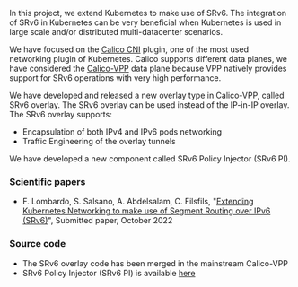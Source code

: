  
<!--- the previous line with a space is needed for github pages
      the title is not needed here, as it is taken from the project description in Github 
--->

In this project, we extend Kubernetes to make use of SRv6. The integration of SRv6 in Kubernetes 
can be very beneficial when Kubernetes is used in large scale and/or distributed multi-datacenter scenarios.

We have focused on the [Calico CNI](https://www.tigera.io/project-calico/) plugin, one of the most used networking plugin of Kubernetes.
Calico supports different data planes, we have considered the [Calico-VPP](https://projectcalico.docs.tigera.io/reference/vpp/)
data plane because VPP natively provides support for SRv6 operations with very high performance.

We have developed and released a new overlay type in Calico-VPP, called SRv6 overlay.
The SRv6 overlay can be used instead of the IP-in-IP overlay. The SRv6 overlay supports:

- Encapsulation of both IPv4 and IPv6 pods networking
- Traffic Engineering of the overlay tunnels

We have developed a new component called SRv6 Policy Injector (SRv6 PI).

### Scientific papers

- F. Lombardo, S. Salsano, A. Abdelsalam, C. Filsfils, "[Extending Kubernetes Networking to make use of Segment Routing over IPv6 (SRv6)]()", Submitted paper, October 2022

### Source code

- The SRv6 overlay code has been merged in the mainstream Calico-VPP
- SRv6 Policy Injector (SRv6 PI) is available [here](https://github.com/zvfvrv/SRv6-PI)

<!--- example of figure
      always put the link to the img source (e.g. gslide):
      https://docs.google.com/presentation/d/1rV0ViQYk9lYUnJH16zvf5qBDUK4yTWAeHoryo6Fe0jo/edit#slide=id.g7f4100c2bd_6_0 
      export the slide as .png, and upload in docs/images with the same name

![example.png](<./images/example.png>)

--->

